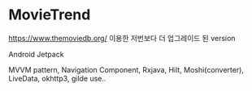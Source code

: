 # MovieTrend


https://www.themoviedb.org/ 이용한 저번보다 더 업그레이드 된 version


Android Jetpack

MVVM pattern, Navigation Component, Rxjava, Hilt, Moshi(converter), LiveData, okhttp3, gilde use..

